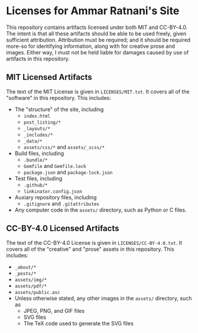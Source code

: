 # Licenses for Ammar Ratnani's Site

This repository contains artifacts licensed under both MIT and CC-BY-4.0. The
intent is that all these artifacts should be able to be used freely, given
sufficient attribution. Attribution must be required; and it should be required
more-so for identifying information, along with for creative prose and images.
Either way, I must not be held liable for damages caused by use of artifacts in
this repository.

## MIT Licensed Artifacts

The text of the MIT License is given in `LICENSES/MIT.txt`. It covers all of the
"software" in this repository. This includes:
  * The "structure" of the site, including
    * `index.html`
    * `post_listing/*`
    * `_layouts/*`
    * `_includes/*`
    * `_data/*`
    * `assets/css/*` and `assets/_scss/*`
  * Build files, including
    * `.bundle/*`
    * `Gemfile` and `Gemfile.lock`
    * `package.json` and `package-lock.json`
  * Test files, including
    * `.github/*`
    * `linkinator.config.json`
  * Auxiary repository files, including
    * `.gitignore` and `.gitattributes`
  * Any computer code in the `assets/` directory, such as Python or C files.

## CC-BY-4.0 Licensed Artifacts

The text of the CC-BY-4.0 License is given in `LICENSES/CC-BY-4.0.txt`. It
covers all of the "creative" and "prose" assets in this repository. This
includes:
  * `_about/*`
  * `_posts/*`
  * `assets/img/*`
  * `assets/pdf/*`
  * `assets/public.asc`
  * Unless otherwise stated, any other images in the `assets/` directory, such
    as
    * JPEG, PNG, and GIF files
    * SVG files
    * The TeX code used to generate the SVG files
